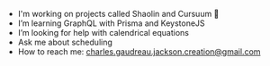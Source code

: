 -  I'm working on projects called Shaolin and Cursuum 📅
-  I’m learning GraphQL with Prisma and KeystoneJS
-  I’m looking for help with calendrical equations
-  Ask me about scheduling
-  How to reach me: charles.gaudreau.jackson.creation@gmail.com
